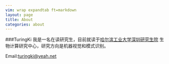 ```yaml
---
vim: wrap expandtab ft=markdown
layout: page
title: About
categories: about
---
```

###TuringKi
我是一名在读研究生，目前就读于[哈尔滨工业大学深圳研究生院](http://www.hitsz.edu.cn/) 生物计算研究中心，研究方向是机器视觉和模式识别。

Email:<turingki@yeah.net>


